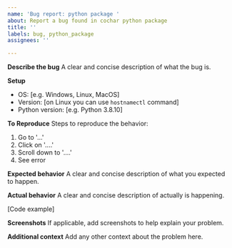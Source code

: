 ```yaml
---
name: 'Bug report: python package '
about: Report a bug found in cochar python package
title: ''
labels: bug, python_package
assignees: ''

---
```


**Describe the bug**
A clear and concise description of what the bug is.

**Setup**
- OS: [e.g. Windows, Linux, MacOS]
- Version: [on Linux you can use `hostnamectl` command]
- Python version: [e.g. Python 3.8.10]

**To Reproduce**
Steps to reproduce the behavior:
1. Go to '...'
2. Click on '....'
3. Scroll down to '....'
4. See error

**Expected behavior**
A clear and concise description of what you expected to happen.

**Actual behavior**
A clear and concise description of actually is happening.

[Code example]

**Screenshots**
If applicable, add screenshots to help explain your problem.

**Additional context**
Add any other context about the problem here.
